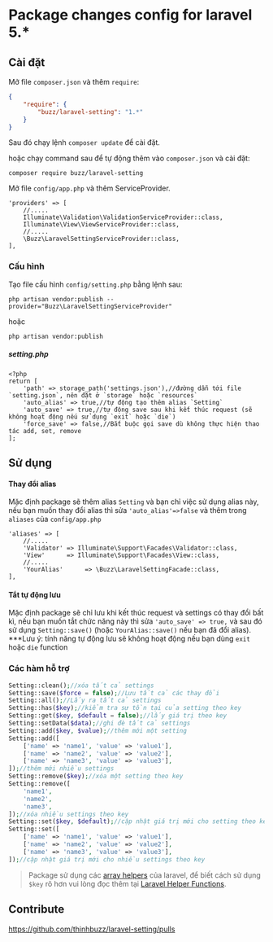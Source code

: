 # Package changes config for laravel 5.*

## Cài đặt
Mở file `composer.json` và thêm `require`:

```json
{
    "require": {
        "buzz/laravel-setting": "1.*"
    }
}
```

Sau đó chạy lệnh ```composer update``` để cài đặt.

hoặc chạy command sau để tự động thêm vào `composer.json` và cài đặt:

```
composer require buzz/laravel-setting
```


Mở file `config/app.php` và thêm ServiceProvider.

```
'providers' => [
    //.....
    Illuminate\Validation\ValidationServiceProvider::class,
    Illuminate\View\ViewServiceProvider::class,
    //.....
    \Buzz\LaravelSettingServiceProvider::class,
],
```


### Cấu hình

Tạo file cấu hình ``config/setting.php`` bằng lệnh sau:

~~~
php artisan vendor:publish --provider="Buzz\LaravelSettingServiceProvider"
~~~

hoặc

~~~
php artisan vendor:publish
~~~

##### setting.php
```
<?php
return [
    'path' => storage_path('settings.json'),//đường dẫn tới file `setting.json`, nên đặt ở `storage` hoặc `resources`
    'auto_alias' => true,//tự động tạo thêm alias `Setting`
    'auto_save' => true,//tự động save sau khi kết thúc request (sẽ không hoạt động nếu sử dụng `exit` hoặc `die`)
    'force_save' => false,//Bắt buộc gọi save dù không thực hiện thao tác add, set, remove
];
```


## Sử dụng

#### Thay đổi alias

Mặc định package sẽ thêm alias `Setting` và bạn chỉ việc sử dụng alias này, nếu bạn muốn thay đổi alias thì sửa `'auto_alias'=>false` và thêm trong `aliases` của `config/app.php`

```
'aliases' => [
    //.....
    'Validator' => Illuminate\Support\Facades\Validator::class,
    'View'      => Illuminate\Support\Facades\View::class,
    //.....
    'YourAlias'      => \Buzz\LaravelSettingFacade::class,
],
```

#### Tắt tự động lưu

Mặc định package sẽ chỉ lưu khi kết thúc request và settings có thay đổi bất kì, nếu bạn muốn tắt chức năng này thì sửa `'auto_save' => true,` và sau đó sử dụng `Setting::save()` (hoặc `YourAlias::save()` nếu bạn đã đổi alias).
***Lưu ý: tính năng tự động lưu sẽ không hoạt động nếu bạn dùng `exit` hoặc `die` function



### Các hàm hỗ trợ

```php
Setting::clean();//xóa tất cả settings
Setting::save($force = false);//Lưu tất cả các thay đổi
Setting::all();//Lấy ra tất cả settings
Setting::has($key);//kiểm tra sự tồn tại của setting theo key
Setting::get($key, $default = false);//lấy giá trị theo key
Setting::setData($data);//ghi đè tất cả settings
Setting::add($key, $value);//thêm mới một setting
Setting::add([
    ['name' => 'name1', 'value' => 'value1'],
    ['name' => 'name2', 'value' => 'value2'],
    ['name' => 'name3', 'value' => 'value3'],
]);//thêm mới nhiều settings
Setting::remove($key);//xóa một setting theo key
Setting::remove([
    'name1',
    'name2',
    'name3',
]);//xóa nhiều settings theo key
Setting::set($key, $default);//cập nhật giá trị mới cho setting theo key
Setting::set([
    ['name' => 'name1', 'value' => 'value1'],
    ['name' => 'name2', 'value' => 'value2'],
    ['name' => 'name3', 'value' => 'value3'],
]);//cập nhật giá trị mới cho nhiều settings theo key
```

> Package sử dụng các [array helpers](http://laravel.com/docs/5.1/helpers#arrays) của laravel, để biết cách sử dụng `$key` rõ hơn vui lòng đọc thêm tại [Laravel Helper Functions](http://laravel.com/docs/5.1/helpers#arrays).

## Contribute

https://github.com/thinhbuzz/laravel-setting/pulls